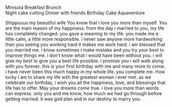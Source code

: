 Minisota
Breakfast Brunch\
Night cake cutting
Dinner with friends
Birthday Cake
Aquaventure


Shippuuuu my beautiful wife
You know that i love you more than myself. You are the main reason of my happiness. from the day i married to you, my life has completely changed. you gave a meaning to my life. you made me a little calm, a little more responsible. i never saw anyone more hardworking than you seeing you working hard it makes me work hard. i am blessed that you married me. i know sometimes i make mistake and you try  your best to improve things me. i don't know what i would have been without you. i will give my best to give you a best life possible. i promise you i will walk along with you forever. this is your first birthday with me and many more to come. i have never been this much happy in my whole life. you complete me. How lucky i am to share my life with the greatest woman i ever met. as we celebrate our birthday, i wish you all the happiness, love, and blessings that life has to offer. May your dreams come true. i love you more than words can express. only you and me know, how much we had go through before getting married. it was god plan and in our destiny to marry you. 